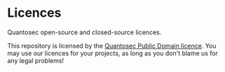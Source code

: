 # Licences
Quantosec open-source and closed-source licences.

This repository is licensed by the [Quantosec Public Domain licence](https://github.com/Quantosec/Licences/blob/master/Quantosec-PD.md). You may use our licences for your projects, as long as you don't blame us for any legal problems!
